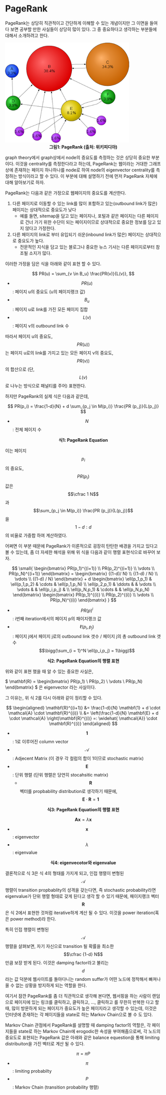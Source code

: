 # PageRank

PageRank는 상당히 직관적이고 간단하게 이해할 수 있는 개념이지만 그 이면을 들여다 보면 공부할 만한 사실들이 상당히 많이 있다. 그 중 중요하다고 생각하는 부분들에 대해서 소개하려고 한다.

<img width="400" src="/assets/research/pagerank/pagerank.png" />
<figcaption align="center">
  <b>그림1: PageRank (출처: 위키피디아)</b>
</figcaption>

graph theory에서 graph상에서 node의 증요도를 측정하는 것은 상당히 중요한 부분이다. 이것을 centrality를 측정한다라고 하는데, PageRank는 웹이라는 거대한 그래프 상에 존재하는 페이지 하나하나를 node로 하여 node의 eigenvector centrality를 측정하는 방식이라고 할 수 있다. 이 부분에 대해 설명하기 전에 먼저 PageRank 자체에 대해 알아보기로 하자.

PageRank는 다음과 같은 가정으로 웹페이지의 중요도를 계산한다.

1. 다른 페이지로 이동할 수 있는 link를 많이 포함하고 있는(outbound link가 많은) 페이지는 상대적으로 중요도가 낮다
   - 예를 들면, sitemap을 담고 있는 페이지나, 포털과 같은 페이지는 다른 페이지로 건너 가기 위한 수단이 되는 페이지이므로 상대적으로 중요한 정보를 담고 있지 않다고 가정한다.
2. 다른 페이지의 link로 부터 유입되기 쉬운(inbound link가 많은) 페이지는 상대적으로 중요도가 높다.
   - 전문적인 지식을 담고 있는 블로그나 중요한 뉴스 기사는 다른 페이지로부터 참조될 소지가 많다.

이러한 가정을 담은 식을 아래와 같이 표현 할 수 있다.

$$
PR(u) = \sum_{v \in B_u} \frac{PR(v)}{L(v)},
$$

- $$PR(u)$$: 페이지 u의 중요도 (u의 페이지랭크 값)
- $$B_u$$: 페이지 u로 link를 가진 모든 페이지 집합
- $$L(v)$$: 페이지 v의 outbound link 수

따라서 페이지 u의 중요도, $$PR(u))$$는 페이지 u로의 link를 가지고 있는 모든 페이지 v의 중요도, $$PR(v))$$의 합산으로 (단, $$L(v)$$로 나누는 방식으로 패널티를 주어) 표현한다.

하지만 PageRank의 실제 식은 다음과 같은데,

$$
PR(p_i) = \frac{1-d}{N} + d \sum_{p_j \in M(p_i)} \frac{PR (p_j)}{L(p_j)}
$$

- $$N$$: 전체 페이지 수

<figcaption align="center">
  <b>식1: PageRank Equation</b>
</figcaption>

이는 페이지 $$p_i$$의 중요도, $$PR(p_i)$$ 값은 $$\cfrac 1 N$$과 $$\sum_{p_j \in M(p_i)} \frac{PR (p_j)}{L(p_j)}$$을 $$ 1-d : d $$의 비율로 가중합 하여 계산하였다.

어쩌면 이 부분 때문에 PageRank가 이론적으로 굉장히 탄탄한 배경을 가지고 있다고 볼 수 있는데, 좀 더 자세한 해석을 위해 위 식을 다음과 같이 행렬 표현식으로 바꾸어 보자.

$$
\small{
    \begin{bmatrix}
    PR(p_1)^{(i+1)} \\
    PR(p_2)^{(i+1)} \\
    \vdots \\
    PR(p_N)^{(i+1)}
    \end{bmatrix} =
    \begin{bmatrix}
    {(1-d)/ N} \\
    {(1-d) / N} \\
    \vdots \\
    {(1-d) / N}
    \end{bmatrix}
    + d
    \begin{bmatrix}
    \ell(p_1,p_1) & \ell(p_1,p_2) & \cdots & \ell(p_1,p_N) \\
    \ell(p_2,p_1) & \ddots &  & \vdots \\
    \vdots & & \ell(p_i,p_j) & \\
    \ell(p_N,p_1) & \cdots & & \ell(p_N,p_N)
    \end{bmatrix}
    \begin{bmatrix}
    PR(p_1)^{(i)} \\
    PR(p_2)^{(i)} \\
    \vdots \\
    PR(p_N)^{(i)}
    \end{bmatrix}
}
$$

- $$PR(p)^{i}$$: i번째 iteration에서의 페이지 p의 패이지랭크 값
- $$\ell(p_i, p_j)$$: 페이지 j에서 페이지 j로의 outbound link 갯수 / 페이지 j의 총 outbound link 갯수 $$\bigg(\sum_{i = 1}^N \ell(p_i,p_j) = 1\bigg)$$

<figcaption align="center">
  <b>식2: PageRank Equation의 행렬 표현</b>
</figcaption>

위와 같이 표현 했을 때 알 수 있는 중요한 사실은,

$
\mathbf{R} =
\begin{bmatrix}
PR(p_1) \\
PR(p_2) \\
\vdots \\
PR(p_N)
\end{bmatrix}
$ 은 eigenvector 라는 사실이다.

그 이유는, 위 식 2를 다시 아래와 같이 정리할 수 있다.

$$
\begin{aligned}
\mathbf{R}^{(i+1)}
&=
\frac{1-d}{N} \mathbf{1} + d \cdot \mathcal{A} \cdot \mathbf{R}^{(i)}
\\ &=
\left(\frac{1-d}{N} \mathbf{E} + d \cdot \mathcal{A}  \right)\mathbf{R}^{(i)} =: \widehat{ \mathcal{A}} \cdot \mathbf{R}^{(i)}
\end{aligned}
$$

- $$\mathbf{1}$$: 1로 이루어진 column vector
- $$\mathcal{A}$$: Adjecent Matrix (이 경우 각 컬럼의 합이 1이므로 stochastic matrix)
- $$\mathbf{E}$$: 단위 행렬 (단위 행렬은 당연히 stocahsitic matrix)
  - $$\mathbf{R}$$ 벡터를 propbability distribution로 생각하기 때문에, $$\mathbf{E} \cdot \mathbf{R} = \mathbf{1}$$

<figcaption align="center">
  <b>식3: PageRank Equation의 행렬 표현</b>
</figcaption>

$$
\mathbf{Ax} = {\lambda}\mathbf{x}
$$

- $$\mathbf{x}$$: eigenvector
- $$\lambda$$: eigenvalue

<figcaption align="center">
  <b>식4: eigenvecotor와 eigenvalue</b>
</figcaption>

결론적으로 식 3은 식 4의 형태를 가지게 되고, 인접 행렬이 변형된 $$\mathcal{A}$$ 행렬이 transition propbablity의 성격을 갖는다면, 즉 stochastic probability라면 eigenvalue가 단위 행렬 형태로 갖게 된다고 생각 할 수 있기 때문에, 패이지랭크 벡터 $$\mathbf{R}$$은 식 2에서 표현한 것처럼 iterative하게 계산 될 수 있다. 이것을 power iteration(혹은 power method)라 한다.

특히 인접 행렬이 변형된 $$\mathcal{A}$$ 행렬을 살펴보면, 자기 자신으로 transition 될 확률을 최소한 $$\cfrac {1-d} N$$ 만큼 보장 받게 된다. 이것은 damping factor라고 불리는 $$d$$라는 값 덕분에 웹사이트를 돌아다니는 random suffer가 어떤 노드에 정착해서 빠져나올 수 없는 상황을 방지하게 되는 역할을 한다.

여기서 잠깐 PageRank를 좀 더 직관적으로 생각해 본다면, 웹서핑을 하는 사람이 랜덤으로 페이지에 있는 링크를 클릭하고, 클릭하고, ..., 클릭하고 를 무한히 반복한 다고 할때, 많이 방문하게 되는 페이지가 중요도가 높은 페이지라고 생각할 수 있는데, 이것은 인터넷에 존재하는 각 페이지들을 state로 하는 Markov Chain으로 볼 수 도 있다.

Markov Chain 관점에서 PageRank를 설명할 때 damping factor의 역할은, 각 페이지들을 state로 하는 Markov Chain에 erogodic한 속성을 부여해줌으로써, 각 노드의 중요도로 표현되는 PageRank 값은 아래와 같은 balance equestion을 통해 limiting distribuiton을 가진 벡터로 계산 될 수 있다.

$$
\pi = \pi P
$$

- $$\pi$$: limiting probabilty
- $$P$$: Markov Chain (transition probability 행렬)
